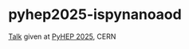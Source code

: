 # pyhep2025-ispynanoaod
[Talk](https://indico.cern.ch/event/1566263/contributions/6736107/) given at [PyHEP 2025](https://indico.cern.ch/event/1566263/), CERN
